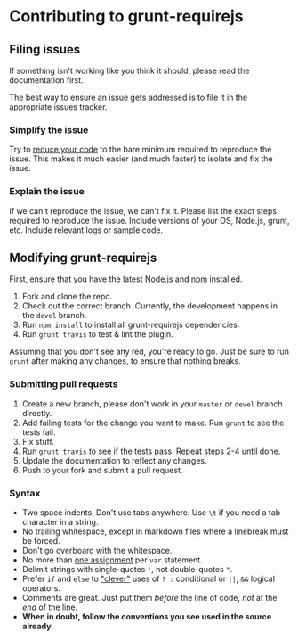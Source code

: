 # Contributing to grunt-requirejs

## Filing issues
If something isn't working like you think it should, please read the documentation first.

The best way to ensure an issue gets addressed is to file it in the appropriate issues tracker.

### Simplify the issue
Try to [reduce your code](http://www.webkit.org/quality/reduction.html) to the bare minimum required to reproduce the issue. This makes it much easier (and much faster) to isolate and fix the issue.

### Explain the issue
If we can't reproduce the issue, we can't fix it. Please list the exact steps required to reproduce the issue. Include versions of your OS, Node.js, grunt, etc. Include relevant logs or sample code.

## Modifying grunt-requirejs
First, ensure that you have the latest [Node.js](http://nodejs.org/) and [npm](http://npmjs.org/) installed.

1. Fork and clone the repo.
2. Check out the correct branch. Currently, the development happens in the `devel` branch.
3. Run `npm install` to install all grunt-requirejs dependencies.
4. Run `grunt travis` to test & lint the plugin.

Assuming that you don't see any red, you're ready to go. Just be sure to run `grunt` after making any changes, to ensure that nothing breaks.

### Submitting pull requests

1. Create a new branch, please don't work in your `master` or `devel` branch directly.
2. Add failing tests for the change you want to make. Run `grunt` to see the tests fail.
3. Fix stuff.
4. Run `grunt travis` to see if the tests pass. Repeat steps 2-4 until done.
5. Update the documentation to reflect any changes.
6. Push to your fork and submit a pull request.

### Syntax

* Two space indents. Don't use tabs anywhere. Use `\t` if you need a tab character in a string.
* No trailing whitespace, except in markdown files where a linebreak must be forced.
* Don't go overboard with the whitespace.
* No more than [one assignment](http://benalman.com/news/2012/05/multiple-var-statements-javascript/) per `var` statement.
* Delimit strings with single-quotes `'`, not double-quotes `"`.
* Prefer `if` and `else` to ["clever"](http://programmers.stackexchange.com/a/25281) uses of `? :` conditional or `||`, `&&` logical operators.
* Comments are great. Just put them _before_ the line of code, _not_ at the _end_ of the line.
* **When in doubt, follow the conventions you see used in the source already.**
